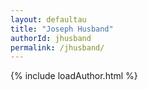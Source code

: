 ```yaml
---
layout: defaultau
title: "Joseph Husband"
authorId: jhusband
permalink: /jhusband/
---
```

{% include loadAuthor.html %}
<script>
    $(document).ready(function(){
        showAuthorBio('{{ page.authorId }}');
   });
</script>